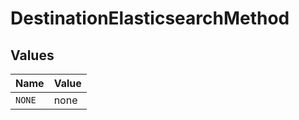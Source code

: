 # DestinationElasticsearchMethod


## Values

| Name   | Value  |
| ------ | ------ |
| `NONE` | none   |